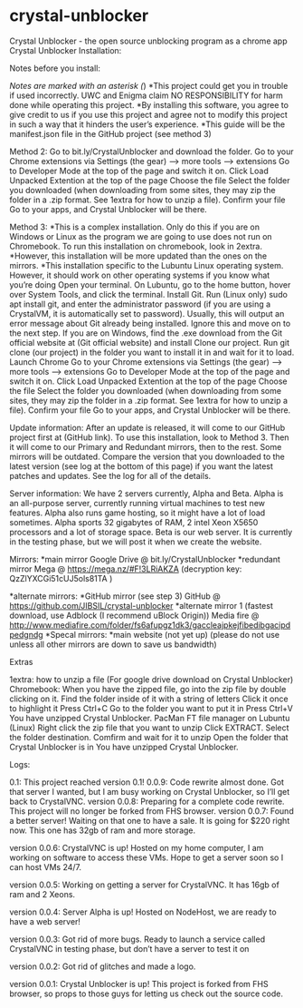# crystal-unblocker
Crystal Unblocker - the open source unblocking program as a chrome app
Crystal Unblocker Installation:

Notes before you install:

*Notes are marked with an asterisk (*)
*This project could get you in trouble if used incorrectly. UWC and Enigma claim NO RESPONSIBILITY for harm done while operating this project.
*By installing this software, you agree to give credit to us if you use this project and agree not to modify this project in such a way that it hinders the user’s experience.
*This guide will be the manifest.json file in the GitHub project (see method 3)


Method 2:
Go to bit.ly/CrystalUnblocker and download the folder.
Go to your Chrome extensions via Settings (the gear) —> more tools —> extensions
Go to Developer Mode at the top of the page and switch it on.
Click Load Unpacked Extention at the top of the page
Choose the file
Select the folder you downloaded (when downloading from some sites, they may zip the folder in a .zip format. See 1extra for how to unzip a file).
Confirm your file
Go to your apps, and Crystal Unblocker will be there.

Method 3:
*This is a complex installation. Only do this if you are on Windows or Linux as the program we are going to use does not run on Chromebook. To run this installation on chromebook, look in 2extra.
*However, this installation will be more updated than the ones on the mirrors.
*This installation specific to the Lubuntu Linux operating system. However, it should work on other operating systems if you know what you’re doing
Open your terminal. On Lubuntu, go to the home button, hover over System Tools, and click the terminal.
Install Git. Run (Linux only) sudo apt install git, and enter the administrator password (if you are using a CrystalVM, it is automatically set to password). Usually, this will output an error message about Git already being installed. Ignore this and move on to the next step. If you are on Windows, find the .exe download from the Git official website at (Git official website) and install
Clone our project. Run git clone (our project) in the folder you want to install it in and wait for it to load.
Launch Chrome
Go to your Chrome extensions via Settings (the gear) —> more tools —> extensions
Go to Developer Mode at the top of the page and switch it on.
Click Load Unpacked Extention at the top of the page
Choose the file
Select the folder you downloaded (when downloading from some sites, they may zip the folder in a .zip format. See 1extra for how to unzip a file).
Confirm your file
Go to your apps, and Crystal Unblocker will be there.

Update information:
After an update is released, it will come to our GitHub project first at (GitHub link). To use this installation, look to Method 3. Then it will come to our Primary and Redundant mirrors, then to the rest. Some mirrors will be outdated. Compare the version that you downloaded to the latest version (see log at the bottom of this page) if you want the latest patches and updates. See the log for all of the details.

Server information:
We have 2 servers currently, Alpha and Beta. Alpha is an all-purpose server, currently running virtual machines to test new features. Alpha also runs game hosting, so it might have a lot of load sometimes. Alpha sports 32 gigabytes of RAM, 2 intel Xeon X5650 processors and a lot of storage space. Beta is our web server. It is currently in the testing phase, but we will post it when we create the website.

Mirrors:
*main mirror
Google Drive @ bit.ly/CrystalUnblocker
*redundant mirror
Mega @ https://mega.nz/#F!3LRiAKZA (decryption key: QzZlYXCGi51cUJ5ols81TA )

*alternate mirrors:
*GitHub mirror (see step 3)
GitHub @ https://github.com/JIBSIL/crystal-unblocker
*alternate mirror 1 (fastest download, use Adblock (I recommend uBlock Origin))
Media fire @ http://www.mediafire.com/folder/fs6afupgz1dk3/gaccleajpkejfibedibgacipdpedgndg
*Specal mirrors:
*main website (not yet up) (please do not use unless all other mirrors are down to save us bandwidth)

Extras 

1extra: how to unzip a file (For google drive download on Crystal Unblocker)
Chromebook:
When you have the zipped file, go into the zip file by double clicking on it.
Find the folder inside of it with a string of letters
Click it once to highlight it
Press Ctrl+C
Go to the folder you want to put it in
Press Ctrl+V
You have unzipped Crystal Unblocker. 
PacMan FT file manager on Lubuntu (Linux)
Right click the zip file that you want to unzip
Click EXTRACT.
Select the folder destination.
Comfirm and wait for it to unzip
Open the folder that Crystal Unblocker is in
You have unzipped Crystal Unblocker. 

Logs:

0.1:
This project reached version 0.1!
0.0.9:
Code rewrite almost done. Got that server I wanted, but I am busy working on Crystal Unblocker, so I’ll get back to CrystalVNC.
version 0.0.8:
Preparing for a complete code rewrite. This project will no longer be forked from FHS browser.
version 0.0.7:
Found a better server! Waiting on that one to have a sale. It is going for $220 right now. This one has 32gb of ram and more storage.

version 0.0.6:
CrystalVNC is up! Hosted on my home computer, I am working on software to access these VMs. Hope to get a server soon so I can host VMs 24/7.

version 0.0.5:
Working on getting a server for CrystalVNC. It has 16gb of ram and 2 Xeons.

version 0.0.4:
Server Alpha is up! Hosted on NodeHost, we are ready to have a web server!

version 0.0.3:
Got rid of more bugs. Ready to launch a service called CrystalVNC in testing phase, but don’t have a server to test it on

version 0.0.2:
Got rid of glitches and made a logo.

version 0.0.1:
Crystal Unblocker is up! This project is forked from FHS browser, so props to those guys for letting us check out the source code.
